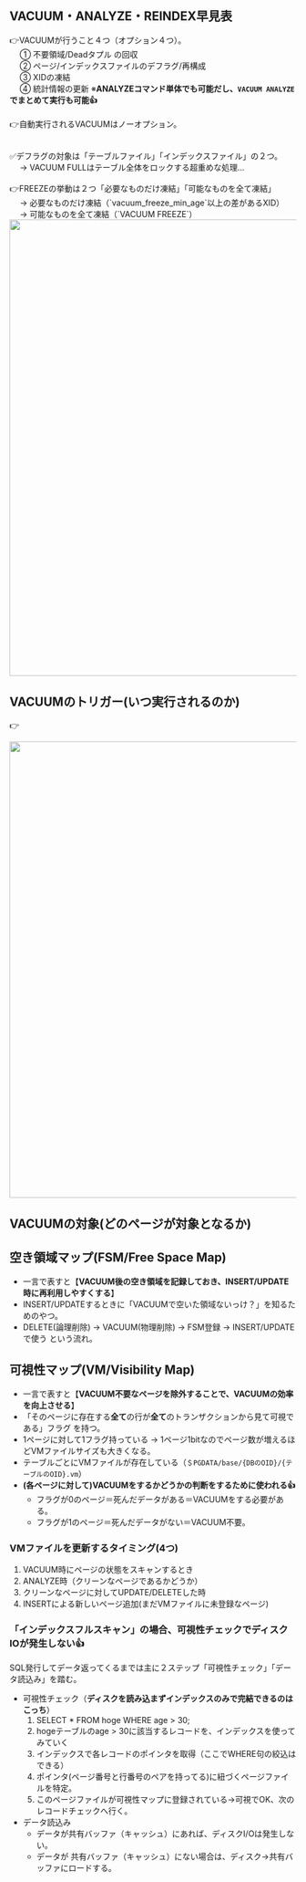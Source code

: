 ## VACUUM・ANALYZE・REINDEX早見表
👉VACUUMが行うこと４つ（オプション４つ）。<br>
　  ① 不要領域/Deadタプル の回収<br>
　  ② ページ/インデックスファイルのデフラグ/再構成<br>
　  ③ XIDの凍結<br>
　  ④ 統計情報の更新 ※**ANALYZEコマンド単体でも可能だし、`VACUUM ANALYZE`でまとめて実行も可能👍**<br>
<br>
👉自動実行されるVACUUMはノーオプション。<br>

<br>
✅デフラグの対象は「テーブルファイル」「インデックスファイル」の２つ。<br>
　 → VACUUM FULLはテーブル全体をロックする超重めな処理...<br>
<br>
👉FREEZEの挙動は２つ「必要なものだけ凍結」「可能なものを全て凍結」<br/>
　 → 必要なものだけ凍結（`vacuum_freeze_min_age`以上の差があるXID）<br/>
　 → 可能なものを全て凍結（`VACUUM FREEZE`）<br/>

<img width="800px" src="https://github.com/user-attachments/assets/db4dac42-3dd7-4c9f-b422-ea5ae2a14f6e" />

## VACUUMのトリガー(いつ実行されるのか)
👉

<img width="800px" src="https://github.com/user-attachments/assets/298de805-6ca9-4d96-97ba-fd8199132462" />


## VACUUMの対象(どのページが対象となるか)



## 空き領域マップ(FSM/Free Space Map)
- 一言で表すと【**VACUUM後の空き領域を記録しておき、INSERT/UPDATE時に再利用しやすくする**】
- INSERT/UPDATEするときに「VACUUMで空いた領域ないっけ？」を知るためのやつ。
- DELETE(論理削除) → VACUUM(物理削除) → FSM登録 → INSERT/UPDATEで使う という流れ。


## 可視性マップ(VM/Visibility Map)
- 一言で表すと【**VACUUM不要なページを除外することで、VACUUMの効率を向上させる**】
- 「そのページに存在する**全て**の行が**全て**のトランザクションから見て可視である」フラグ を持つ。
- 1ページに対して1フラグ持っている -> 1ページ1bitなのでページ数が増えるほどVMファイルサイズも大きくなる。
- テーブルごとにVMファイルが存在している（`＄PGDATA/base/{DBのOID}/{テーブルのOID}.vm`）
- **(各ページに対して)VACUUMをするかどうかの判断をするために使われる👍**
  - フラグが0のページ＝死んだデータがある＝VACUUMをする必要がある。
  - フラグが1のページ＝死んだデータがない＝VACUUM不要。

### VMファイルを更新するタイミング(4つ)
1. VACUUM時にページの状態をスキャンするとき
2. ANALYZE時（クリーンなページであるかどうか）
3. クリーンなページに対してUPDATE/DELETEした時
4. INSERTによる新しいページ追加(まだVMファイルに未登録なページ)

### 「インデックスフルスキャン」の場合、可視性チェックでディスクIOが発生しない👍
SQL発行してデータ返ってくるまでは主に２ステップ「可視性チェック」「データ読込み」を踏む。
- 可視性チェック（**ディスクを読み込まずインデックスのみで完結できるのはこっち**）
  1. SELECT * FROM hoge WHERE age > 30;
  2. hogeテーブルのage > 30に該当するレコードを、インデックスを使ってみていく
  3. インデックスで各レコードのポインタを取得（ここでWHERE句の絞込はできる）
  4. ポインタ(ページ番号と行番号のペアを持ってる)に紐づくページファイルを特定。
  5. このページファイルが可視性マップに登録されている→可視でOK、次のレコードチェックへ行く。
- データ読込み
  - データが共有バッファ（キャッシュ）にあれば、ディスクI/Oは発生しない。
  - データが 共有バッファ（キャッシュ）にない場合は、ディスク→共有バッファにロードする。
